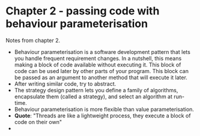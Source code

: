 # Chapter 2 - passing code with behaviour parameterisation
Notes from chapter 2.

- Behaviour parameterisation is a software development pattern that lets you handle frequent requirement changes. In a nutshell,
this means making a block of code available without executing it. This block of code can be used later by other parts of your program.
This block can be passed as an argument to another method that will execute it later.
- After writing similar code, try to abstract.
- The strategy design pattern lets you define a family of algorithms, encapsulate them (called a strategy), and select an algorithm
at run-time.
- Behaviour parameterisation is more flexible than value parameterisation.
- **Quote**: "Threads are like a lightweight process, they execute a block of code on their own"
- 
